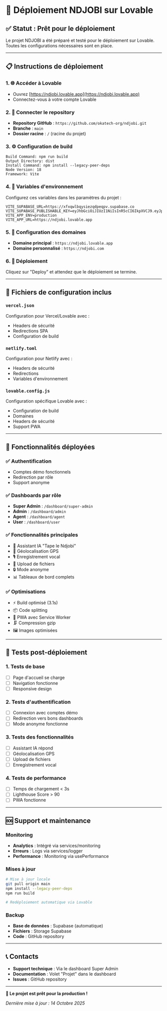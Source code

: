 # 🚀 Déploiement NDJOBI sur Lovable

## ✅ Statut : Prêt pour le déploiement

Le projet NDJOBI a été préparé et testé pour le déploiement sur Lovable. Toutes les configurations nécessaires sont en place.

---

## 📋 Instructions de déploiement

### 1. 🌐 Accéder à Lovable
- Ouvrez [https://ndjobi.lovable.app](https://ndjobi.lovable.app)
- Connectez-vous à votre compte Lovable

### 2. 📁 Connecter le repository
- **Repository GitHub** : `https://github.com/okatech-org/ndjobi.git`
- **Branche** : `main`
- **Dossier racine** : `/` (racine du projet)

### 3. ⚙️ Configuration de build
```
Build Command: npm run build
Output Directory: dist
Install Command: npm install --legacy-peer-deps
Node Version: 18
Framework: Vite
```

### 4. 🔐 Variables d'environnement
Configurez ces variables dans les paramètres du projet :

```env
VITE_SUPABASE_URL=https://xfxqwlbqysiezqdpeqpv.supabase.co
VITE_SUPABASE_PUBLISHABLE_KEY=eyJhbGciOiJIUzI1NiIsInR5cCI6IkpXVCJ9.eyJpc3MiOiJzdXBhYmFzZSIsInJlZiI6InhmeHF3bGJxeXNpZXpxZHBlcXB2Iiwicm9sZSI6ImFub24iLCJpYXQiOjE3NjAyMDYyNjgsImV4cCI6MjA3NTc4MjI2OH0.0DobXhl43BgOeUMKEmyWyYkM7Iuwc_cBhD7mYCZMO8k
VITE_APP_ENV=production
VITE_APP_URL=https://ndjobi.lovable.app
```

### 5. 🎯 Configuration des domaines
- **Domaine principal** : `https://ndjobi.lovable.app`
- **Domaine personnalisé** : `https://ndjobi.com`

### 6. 🚀 Déploiement
Cliquez sur "Deploy" et attendez que le déploiement se termine.

---

## 📁 Fichiers de configuration inclus

### `vercel.json`
Configuration pour Vercel/Lovable avec :
- Headers de sécurité
- Redirections SPA
- Configuration de build

### `netlify.toml`
Configuration pour Netlify avec :
- Headers de sécurité
- Redirections
- Variables d'environnement

### `lovable.config.js`
Configuration spécifique Lovable avec :
- Configuration de build
- Domaines
- Headers de sécurité
- Support PWA

---

## 🔧 Fonctionnalités déployées

### ✅ Authentification
- Comptes démo fonctionnels
- Redirection par rôle
- Support anonyme

### ✅ Dashboards par rôle
- **Super Admin** : `/dashboard/super-admin`
- **Admin** : `/dashboard/admin`
- **Agent** : `/dashboard/agent`
- **User** : `/dashboard/user`

### ✅ Fonctionnalités principales
- 🎤 Assistant IA "Tape le Ndjobi"
- 📱 Géolocalisation GPS
- 🎙️ Enregistrement vocal
- 📁 Upload de fichiers
- 🔒 Mode anonyme
- 📊 Tableaux de bord complets

### ✅ Optimisations
- ⚡ Build optimisé (3.1s)
- 📦 Code splitting
- 🔄 PWA avec Service Worker
- 🗜️ Compression gzip
- 🖼️ Images optimisées

---

## 🧪 Tests post-déploiement

### 1. Tests de base
- [ ] Page d'accueil se charge
- [ ] Navigation fonctionne
- [ ] Responsive design

### 2. Tests d'authentification
- [ ] Connexion avec comptes démo
- [ ] Redirection vers bons dashboards
- [ ] Mode anonyme fonctionne

### 3. Tests des fonctionnalités
- [ ] Assistant IA répond
- [ ] Géolocalisation GPS
- [ ] Upload de fichiers
- [ ] Enregistrement vocal

### 4. Tests de performance
- [ ] Temps de chargement < 3s
- [ ] Lighthouse Score > 90
- [ ] PWA fonctionne

---

## 🆘 Support et maintenance

### Monitoring
- **Analytics** : Intégré via services/monitoring
- **Erreurs** : Logs via services/logger
- **Performance** : Monitoring via usePerformance

### Mises à jour
```bash
# Mise à jour locale
git pull origin main
npm install --legacy-peer-deps
npm run build

# Redéploiement automatique via Lovable
```

### Backup
- **Base de données** : Supabase (automatique)
- **Fichiers** : Storage Supabase
- **Code** : GitHub repository

---

## 📞 Contacts

- **Support technique** : Via le dashboard Super Admin
- **Documentation** : Volet "Projet" dans le dashboard
- **Issues** : GitHub repository

---

**🎯 Le projet est prêt pour la production !**

*Dernière mise à jour : 14 Octobre 2025*
